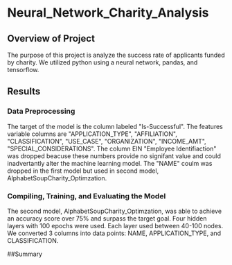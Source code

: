 # Neural_Network_Charity_Analysis

## Overview of Project
The purpose of this project is analyze the success rate of applicants funded by charity. We utilized python using a neural network, pandas, and tensorflow. 

## Results
### Data Preprocessing
The target of the model is the column labeled "Is-Successful". The features variable columns are "APPLICATION_TYPE", "AFFILIATION", "CLASSIFICATION", "USE_CASE", "ORGANIZATION", "INCOME_AMT", "SPECIAL_CONSIDERATIONS". The column EIN "Employee Identifiaction" was dropped beacuse these numbers provide no signifant value and could inadvertantly alter the machine learning model. The "NAME" coulm was dropped in the first model but used in second model, AlphabetSoupCharity_Optimzation. 

### Compiling, Training, and Evaluating the Model
The second model, AlphabetSoupCharity_Optimzation, was able to achieve an accuracy score over 75% and surpass the target goal. Four hidden layers with 100 epochs were used. Each layer used between 40-100 nodes. We converted 3 columns into data points: NAME, APPLICATION_TYPE, and CLASSIFICATION. 

##Summary
